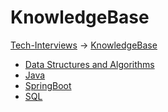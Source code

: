 # KnowledgeBase

[Tech-Interviews](../README.md) -> [KnowledgeBase](KnowledgeBase.md)

- [Data Structures and Algorithms](Data%20Structures%20and%20Algorithms/DSA.md)
- [Java](Java/Java.md)
- [SpringBoot](SpringBoot/SpringBoot.md)
- [SQL](SQL/SQL.md)